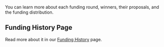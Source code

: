 You can learn more about each funding round, winners, their proposals, and the funding distribution.  
## Funding History Page
Read more about it in our [Funding History](https://www.notion.so/Funding-History-3cadee15c7c14ee2a6f1ab61de70dfc2) page.